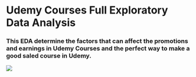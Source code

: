 # Udemy Courses Full Exploratory Data Analysis
### This EDA determine the factors that can affect the promotions and earnings in Udemy Courses and the perfect way to make a good saled course in Udemy.
![](https://img-c.udemycdn.com/course/750x422/4077322_a979_4.jpg)
